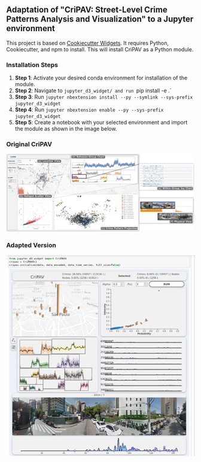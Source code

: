 ## Adaptation of "CriPAV: Street-Level Crime Patterns Analysis and Visualization" to a Jupyter environment

This project is based on [Cookiecutter Widgets](https://github.com/jupyter-widgets/widget-cookiecutter). It requires Python, Cookiecutter, and npm to install. This will install CriPAV as a Python module.

### Installation Steps
1. **Step 1**: Activate your desired conda environment for installation of the module.
2. **Step 2**: Navigate to `jupyter_d3_widget/ and run `pip install -e .`
3. **Step 3**: Run `jupyter nbextension install --py --symlink --sys-prefix jupyter_d3_widget`
4. **Step 4**: Run `jupyter nbextension enable --py --sys-prefix jupyter_d3_widget`
5. **Step 5**: Create a notebook with your selected environment and import the module as shown in the image below.

### Original CriPAV
![Original CriPAV](images/cripav.png)

### Adapted Version
![Adapted CriPAV](images/cripav_jupyter.png)
